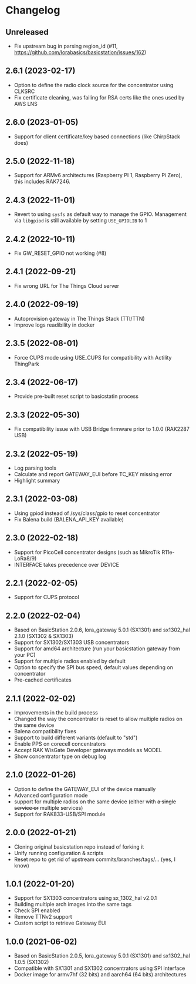 # Changelog

## Unreleased

* Fix upstream bug in parsing region_id (#11, https://github.com/lorabasics/basicstation/issues/162)

## 2.6.1 (2023-02-17)

* Option to define the radio clock source for the concentrator using CLKSRC
* Fix certificate cleaning, was failing for RSA certs like the ones used by AWS LNS

## 2.6.0 (2023-01-05)

* Support for client certificate/key based connections (like ChirpStack does)

## 2.5.0 (2022-11-18)

* Support for ARMv6 architectures (Raspberry PI 1, Raspberry Pi Zero), this includes RAK7246.

## 2.4.3 (2022-11-01)

* Revert to using `sysfs` as default way to manage the GPIO. Management via `libgpiod` is still available by setting `USE_GPIOLIB` to 1

## 2.4.2 (2022-10-11)

* Fix GW_RESET_GPIO not working (#8)

## 2.4.1 (2022-09-21)

* Fix wrong URL for The Things Cloud server

## 2.4.0 (2022-09-19)

* Autoprovision gateway in The Things Stack (TTI/TTN)
* Improve logs readibility in docker

## 2.3.5 (2022-08-01)

* Force CUPS mode using USE_CUPS for compatibility with Actility ThingPark

## 2.3.4 (2022-06-17)

* Provide pre-built reset script to basicstatin process

## 2.3.3 (2022-05-30)

* Fix compatibility issue with USB Bridge firmware prior to 1.0.0 (RAK2287 USB)

## 2.3.2 (2022-05-19)

* Log parsing tools
* Calculate and report GATEWAY_EUI before TC_KEY missing error
* Highlight summary

## 2.3.1 (2022-03-08)

* Using gpiod instead of /sys/class/gpio to reset concentrator
* Fix Balena build (BALENA_API_KEY available)

## 2.3.0 (2022-02-18)

* Support for PicoCell concentrator designs (such as MikroTik R11e-LoRa8/9)
* INTERFACE takes precedence over DEVICE

## 2.2.1 (2022-02-05)

* Support for CUPS protocol

## 2.2.0 (2022-02-04)

* Based on BasicStation 2.0.6, lora_gateway 5.0.1 (SX1301) and sx1302_hal 2.1.0 (SX1302 & SX1303)
* Support for SX1302/SX1303 USB concentrators
* Support for amd64 architecture (run your basicstation gateway from your PC)
* Support for multiple radios enabled by default
* Option to specify the SPI bus speed, default values depending on concentrator
* Pre-cached certificates

## 2.1.1 (2022-02-02)

* Improvements in the build process
* Changed the way the concentrator is reset to allow multiple radios on the same device
* Balena compatibility fixes
* Support to build different variants (default to "std")
* Enable PPS on corecell concentrators
* Accept RAK WisGate Developer gateways models as MODEL
* Show concentrator type on debug log

## 2.1.0 (2022-01-26)

 * Option to define the GATEWAY_EUI of the device manually
 * Advanced configuration mode
 * support for multiple radios on the same device (either with ~~a single service or~~ multiple services)
 * Support for RAK833-USB/SPI module
 
## 2.0.0 (2022-01-21)

 * Cloning original basicstation repo instead of forking it
 * Unify running configuration & scripts
 * Reset repo to get rid of upstream commits/branches/tags/... (yes, I know)

## 1.0.1 (2022-01-20)

 * Support for SX1303 concentrators using sx_1302_hal v2.0.1
 * Building multiple arch images into the same tags
 * Check SPI enabled
 * Remove TTNv2 support
 * Custom script to retrieve Gateway EUI

## 1.0.0 (2021-06-02)

* Based on BasicStation 2.0.5, lora_gateway 5.0.1 (SX1301) and sx1302_hal 1.0.5 (SX1302)
* Compatible with SX1301 and SX1302 concentrators using SPI interface
* Docker image for armv7hf (32 bits) and aarch64 (64 bits) architectures
